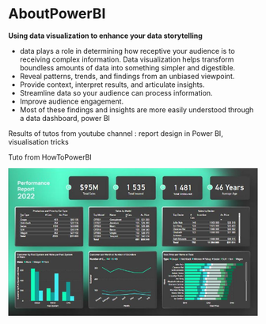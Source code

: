 # AboutPowerBI

****Using data visualization to enhance your data storytelling****

- data plays a role in determining how receptive your audience is to receiving complex information. Data visualization helps transform boundless amounts of data into something simpler and digestible.
- Reveal patterns, trends, and findings from an unbiased viewpoint.
- Provide context, interpret results, and articulate insights.
- Streamline data so your audience can process information.
- Improve audience engagement.
- Most of these findings and insights are more easily understood through a data dashboard, power BI

Results of tutos from youtube channel : report design in Power BI, visualisation tricks

Tuto from HowToPowerBI


<img src="https://github.com/petithyggebot/AboutPowerBI/blob/main/performancereportexo_result.JPG" alt="Alt text" title="Result">
